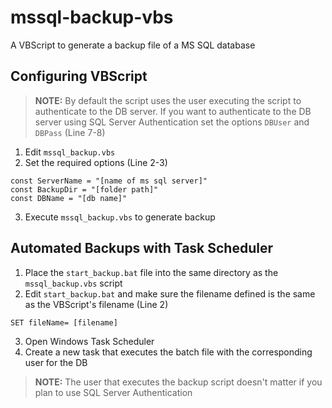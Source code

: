 # mssql-backup-vbs
A VBScript to generate a backup file of a MS SQL database
## Configuring VBScript
 > **NOTE:** By default the script uses the user executing the script to authenticate to the DB server. If you want to authenticate to the DB server using SQL Server Authentication set the options `DBUser` and `DBPass` (Line 7-8)
1. Edit `mssql_backup.vbs`
2. Set the required options (Line 2-3)
  ```vbs
  const ServerName = "[name of ms sql server]"
  const BackupDir = "[folder path]"
  const DBName = "[db name]"
  ```
3. Execute `mssql_backup.vbs` to generate backup

## Automated Backups with Task Scheduler
1. Place the `start_backup.bat` file into the same directory as the `mssql_backup.vbs` script
2. Edit `start_backup.bat` and make sure the filename defined is the same as the VBScript's filename (Line 2)
```batch
SET fileName= [filename]
```
3. Open Windows Task Scheduler
4. Create a new task that executes the batch file with the corresponding user for the DB
> **NOTE:** The user that executes the backup script doesn't matter if you plan to use SQL Server Authentication
